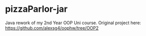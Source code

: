 # pizzaParlor-jar
Java rework of my 2nd Year OOP Uni course.
Original project here: https://github.com/alexsg4/oophw/tree/OOP2
